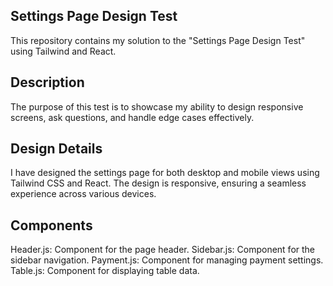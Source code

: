 ## Settings Page Design Test
This repository contains my solution to the "Settings Page Design Test" using Tailwind and React.

## Description
The purpose of this test is to showcase my ability to design responsive screens, ask questions, and handle edge cases effectively.

## Design Details
I have designed the settings page for both desktop and mobile views using Tailwind CSS and React. The design is responsive, ensuring a seamless experience across various devices.

## Components
Header.js: Component for the page header.
Sidebar.js: Component for the sidebar navigation.
Payment.js: Component for managing payment settings.
Table.js: Component for displaying table data.
